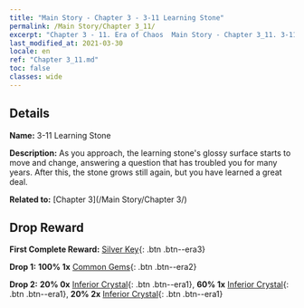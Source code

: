 ```yaml
---
title: "Main Story - Chapter 3 - 3-11 Learning Stone"
permalink: /Main Story/Chapter 3_11/
excerpt: "Chapter 3 - 11. Era of Chaos  Main Story - Chapter 3_11. 3-11 Learning Stone"
last_modified_at: 2021-03-30
locale: en
ref: "Chapter 3_11.md"
toc: false
classes: wide
---
```


## Details

 **Name:** 3-11 Learning Stone

 **Description:** As you approach, the learning stone's glossy surface starts to move and change, answering a question that has troubled you for many years. After this, the stone grows still again, but you have learned a great deal.

 **Related to:** [Chapter 3](/Main Story/Chapter 3/)

## Drop Reward

 **First Complete Reward:** [Silver Key](/Items/con_693/){: .btn .btn--era3}

 **Drop 1:** **100% 1x** [Common Gems](/Items/mat_10/){: .btn .btn--era2}

 **Drop 2:** **20% 0x** [Inferior Crystal](/Items/mat_5/){: .btn .btn--era1}, **60% 1x** [Inferior Crystal](/Items/mat_5/){: .btn .btn--era1}, **20% 2x** [Inferior Crystal](/Items/mat_5/){: .btn .btn--era1}

